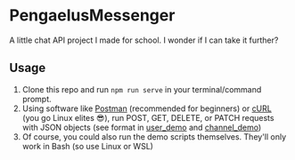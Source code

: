 # PengaelusMessenger
A little chat API project I made for school. I wonder if I can take it further?

## Usage
1. Clone this repo and run `npm run serve` in your terminal/command prompt.
2. Using software like [Postman](https://www.postman.com/) (recommended for beginners) or [cURL](https://en.wikipedia.org/wiki/CURL) (you go Linux elites :sunglasses:), run POST, GET, DELETE, or PATCH requests with JSON objects (see format in [user_demo](user_demo.sh) and [channel_demo](channel_demo.sh))
3. Of course, you could also run the demo scripts themselves. They'll only work in Bash (so use Linux or WSL)
